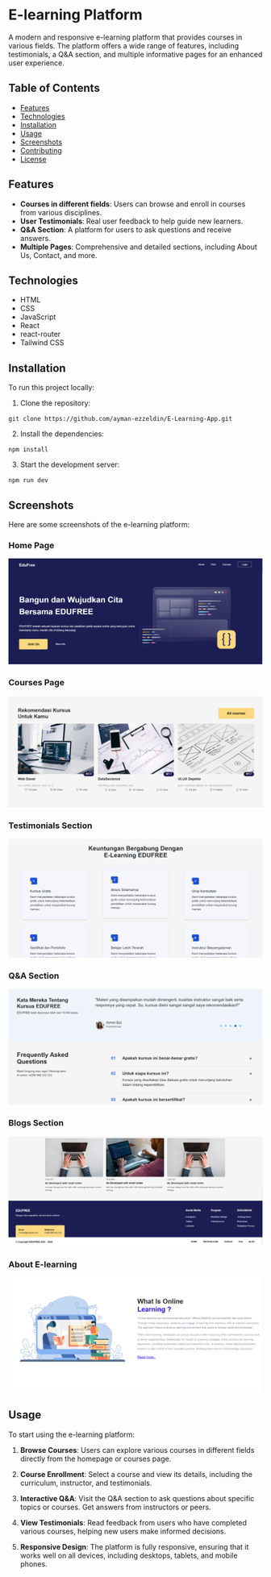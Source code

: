 # E-learning Platform

A modern and responsive e-learning platform that provides courses in various fields. The platform offers a wide range of features, including testimonials, a Q&A section, and multiple informative pages for an enhanced user experience.

## Table of Contents

- [Features](#features)
- [Technologies](#technologies)
- [Installation](#installation)
- [Usage](#usage)
- [Screenshots](#screenshots)
- [Contributing](#contributing)
- [License](#license)

## Features

- **Courses in different fields**: Users can browse and enroll in courses from various disciplines.
- **User Testimonials**: Real user feedback to help guide new learners.
- **Q&A Section**: A platform for users to ask questions and receive answers.
- **Multiple Pages**: Comprehensive and detailed sections, including About Us, Contact, and more.

## Technologies

- HTML
- CSS
- JavaScript
- React
- react-router
- Tailwind CSS

## Installation

To run this project locally:

1. Clone the repository:
```
git clone https://github.com/ayman-ezzeldin/E-Learning-App.git
```
2. Install the dependencies:
```
npm install
```
3. Start the development server:
```
npm run dev
```
## Screenshots

Here are some screenshots of the e-learning platform:

### Home Page
![Home Page Screenshot](./public/1.png)

### Courses Page
![Courses Page Screenshot](./public/3.png)

### Testimonials Section
![Testimonials Section Screenshot](./public/2.png)

### Q&A Section
![Q&A Section Screenshot](./public/4.png)

### Blogs Section
![Q&A Section Screenshot](./public/5.png)

### About E-learning
![Q&A Section Screenshot](./public/6.png)


## Usage

To start using the e-learning platform:

1. **Browse Courses**: Users can explore various courses in different fields directly from the homepage or courses page.

2. **Course Enrollment**: Select a course and view its details, including the curriculum, instructor, and testimonials.

3. **Interactive Q&A**: Visit the Q&A section to ask questions about specific topics or courses. Get answers from instructors or peers.

4. **View Testimonials**: Read feedback from users who have completed various courses, helping new users make informed decisions.

5. **Responsive Design**: The platform is fully responsive, ensuring that it works well on all devices, including desktops, tablets, and mobile phones.

